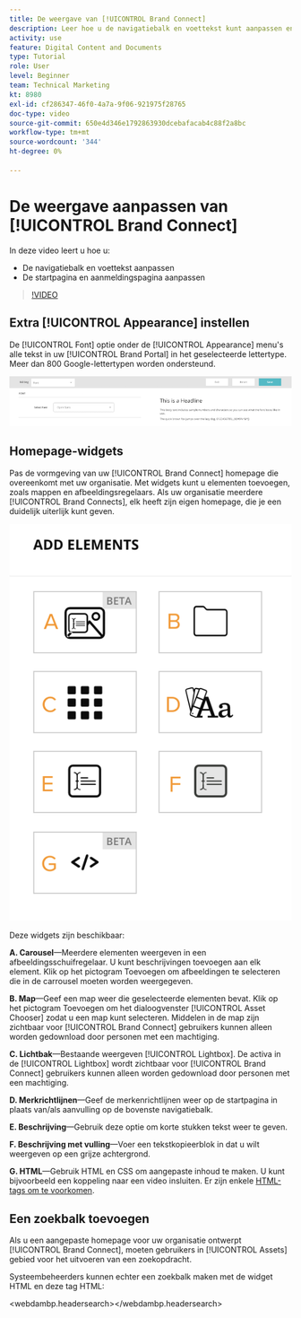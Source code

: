```yaml
---
title: De weergave van [!UICONTROL Brand Connect]
description: Leer hoe u de navigatiebalk en voettekst kunt aanpassen en de startpagina en aanmeldingspagina kunt aanpassen in [!UICONTROL Brand Connect] for [!UICONTROL Workfront DAM].
activity: use
feature: Digital Content and Documents
type: Tutorial
role: User
level: Beginner
team: Technical Marketing
kt: 8980
exl-id: cf286347-46f0-4a7a-9f06-921975f28765
doc-type: video
source-git-commit: 650e4d346e1792863930dcebafacab4c88f2a8bc
workflow-type: tm+mt
source-wordcount: '344'
ht-degree: 0%

---
```


# De weergave aanpassen van [!UICONTROL Brand Connect]

In deze video leert u hoe u:

* De navigatiebalk en voettekst aanpassen
* De startpagina en aanmeldingspagina aanpassen

>[!VIDEO](https://video.tv.adobe.com/v/335242/?quality=12&learn=on)

## Extra [!UICONTROL Appearance] instellen

De [!UICONTROL Font] optie onder de [!UICONTROL Appearance] menu&#39;s alle tekst in uw [!UICONTROL Brand Portal] in het geselecteerde lettertype. Meer dan 800 Google-lettertypen worden ondersteund.

![De [!UICONTROL Font] optie onder de [!UICONTROL Appearance] menustijl voor de [!UICONTROL Brand Portal]](assets/02-brand-connect-appearance-font.png)

## Homepage-widgets

Pas de vormgeving van uw [!UICONTROL Brand Connect] homepage die overeenkomt met uw organisatie. Met widgets kunt u elementen toevoegen, zoals mappen en afbeeldingsregelaars. Als uw organisatie meerdere [!UICONTROL Brand Connects], elk heeft zijn eigen homepage, die je een duidelijk uiterlijk kunt geven.

![Een schermafbeelding van de beschikbare widgets voor uw [!UICONTROL Brand Connect] homepage](assets/03-brand-connect-home-page-widgets.png)

Deze widgets zijn beschikbaar:

**A. Carousel**—Meerdere elementen weergeven in een afbeeldingsschuifregelaar. U kunt beschrijvingen toevoegen aan elk element. Klik op het pictogram Toevoegen om afbeeldingen te selecteren die in de carrousel moeten worden weergegeven.

**B. Map**—Geef een map weer die geselecteerde elementen bevat. Klik op het pictogram Toevoegen om het dialoogvenster [!UICONTROL Asset Chooser] zodat u een map kunt selecteren. Middelen in de map zijn zichtbaar voor [!UICONTROL Brand Connect] gebruikers kunnen alleen worden gedownload door personen met een machtiging.

**C. Lichtbak**—Bestaande weergeven [!UICONTROL Lightbox]. De activa in de [!UICONTROL Lightbox] wordt zichtbaar voor [!UICONTROL Brand Connect] gebruikers kunnen alleen worden gedownload door personen met een machtiging.

**D. Merkrichtlijnen**—Geef de merkenrichtlijnen weer op de startpagina in plaats van/als aanvulling op de bovenste navigatiebalk.

**E. Beschrijving**—Gebruik deze optie om korte stukken tekst weer te geven.

**F. Beschrijving met vulling**—Voer een tekstkopieerblok in dat u wilt weergeven op een grijze achtergrond.

**G. HTML**—Gebruik HTML en CSS om aangepaste inhoud te maken. U kunt bijvoorbeeld een koppeling naar een video insluiten. Er zijn enkele [HTML-tags om te voorkomen](https://www.damsuccess.com/hc/en-us/articles/206170043-Brand-Connect-Admin-Guide#html).

## Een zoekbalk toevoegen

Als u een aangepaste homepage voor uw organisatie ontwerpt [!UICONTROL Brand Connect], moeten gebruikers in [!UICONTROL Assets] gebied voor het uitvoeren van een zoekopdracht.

Systeembeheerders kunnen echter een zoekbalk maken met de widget HTML en deze tag HTML:

&lt;webdambp.headersearch>&lt;/webdambp.headersearch>
